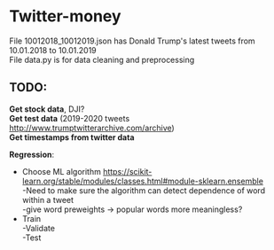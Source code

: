 # Twitter-money

File 10012018_10012019.json has Donald Trump's latest tweets from 10.01.2018 to 10.01.2019  
File data.py is for data cleaning and preprocessing  

  
## **TODO**:  
  
**Get stock data**, DJI?  
**Get test data** (2019-2020 tweets http://www.trumptwitterarchive.com/archive)  
**Get timestamps from twitter data** 
  
  
**Regression**:  
  - Choose ML algorithm https://scikit-learn.org/stable/modules/classes.html#module-sklearn.ensemble  
    -Need to make sure the algorithm can detect dependence of word within a tweet  
  -give word preweights -> popular words more meaningless?  
  - Train  
  -Validate  
  -Test  
  
